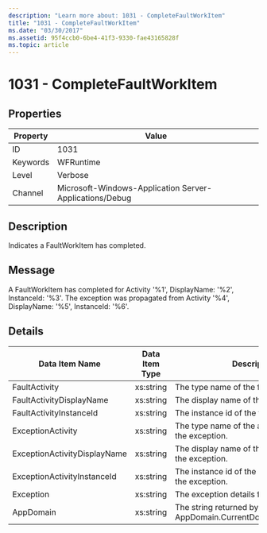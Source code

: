 ```yaml
---
description: "Learn more about: 1031 - CompleteFaultWorkItem"
title: "1031 - CompleteFaultWorkItem"
ms.date: "03/30/2017"
ms.assetid: 95f4ccb0-6be4-41f3-9330-fae43165828f
ms.topic: article
---
```

# 1031 - CompleteFaultWorkItem

## Properties

| Property | Value |
| - | - |
|ID|1031|  
|Keywords|WFRuntime|  
|Level|Verbose|  
|Channel|Microsoft-Windows-Application Server-Applications/Debug|  
  
## Description  

 Indicates a FaultWorkItem has completed.  
  
## Message  

 A FaultWorkItem has completed for Activity '%1', DisplayName: '%2', InstanceId: '%3'. The exception was propagated from Activity '%4', DisplayName: '%5', InstanceId: '%6'.  
  
## Details  
  
|Data Item Name|Data Item Type|Description|  
|--------------------|--------------------|-----------------|  
|FaultActivity|xs:string|The type name of the fault activity.|  
|FaultActivityDisplayName|xs:string|The display name of the fault activity.|  
|FaultActivityInstanceId|xs:string|The instance id of the fault activity.|  
|ExceptionActivity|xs:string|The type name of the activity that threw the exception.|  
|ExceptionActivityDisplayName|xs:string|The display name of the activity that threw the exception.|  
|ExceptionActivityInstanceId|xs:string|The instance id of the activity that threw the exception.|  
|Exception|xs:string|The exception details for the exception|  
|AppDomain|xs:string|The string returned by AppDomain.CurrentDomain.FriendlyName.|
